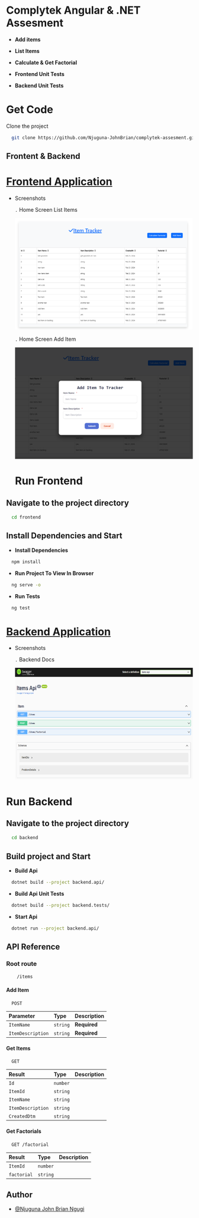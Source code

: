 # Complytek Angular & .NET Assesment

- __Add items__

- __List Items__

- __Calculate & Get Factorial__
-  __Frontend Unit Tests__
-  __Backend Unit Tests__

# Get Code

Clone the project

```bash
  git clone https://github.com/Njuguna-JohnBrian/complytek-assesment.git
```

## **Frontent & Backend**

# [Frontend Application]()
- Screenshots

  `.` Home Screen List Items


  <img alt="Home Screen" height="300" src="./fe.png" width="700">


    `.` Home Screen Add Item


  <img alt="Home Screen Add Item" height="300" src="./fe_add.png" width="700">

  # Run Frontend

## Navigate to the project directory

```bash
  cd frontend
```

## Install Dependencies and Start

- __Install Dependencies__

```bash
  npm install
```

- __Run Project To View In Browser__

```bash
  ng serve -o
```

- __Run Tests__

```bash
  ng test
```

# [Backend Application]()

- Screenshots

  `.` Backend Docs


  <img alt="Backend Docs" height="300" src="./be.png" width="700">



# Run Backend

## Navigate to the project directory

```bash
  cd backend
```

## Build project and Start

- __Build Api__

```bash
  dotnet build --project backend.api/
```

- __Build Api Unit Tests__

```bash
  dotnet build --project backend.tests/
```

- __Start Api__

```bash
  dotnet run --project backend.api/
```

## API Reference


### Root route

```http
    /items
```

#### Add Item

```http
  POST
```

| Parameter | Type     | Description                |
| :-------- | :------- | :------------------------- |
| `ItemName` | `string` | **Required** |
| `ItemDescription` | `string` | **Required** |

#### Get Items

```http
  GET
```

| Result | Type     | Description                       |
| :-------- | :------- | :-------------------------------- |
| `Id`      | `number` | |
| `ItemId` | `string` ||
| `ItemName` | `string` ||
| `ItemDescription` | `string` ||
| `CreatedDtm` | `string` ||


#### Get Factorials

```http
  GET /factorial
```

| Result | Type     | Description                       |
| :-------- | :------- | :-------------------------------- |
| `ItemId` | `number` ||
| `factorial` | `string` ||


## Author

- [@Njuguna John Brian Ngugi](https://github.com/Njuguna-JohnBrian)

